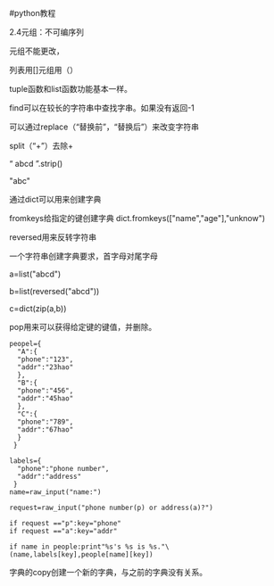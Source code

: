 #python教程
  
2.4元组：不可编序列
   
   元组不能更改，
   
   列表用[]元组用（）
   
   tuple函数和list函数功能基本一样。


find可以在较长的字符串中查找字串。如果没有返回-1

可以通过replace（“替换前”，“替换后”）来改变字符串

split（“+”）去除+

“   abcd   ”.strip()

"abc"


通过dict可以用来创建字典

fromkeys给指定的键创建字典
dict.fromkeys(["name","age"],"unknow")


reversed用来反转字符串


一个字符串创建字典要求，首字母对尾字母

a=list("abcd")

b=list(reversed("abcd"))

c=dict(zip(a,b))


pop用来可以获得给定键的键值，并删除。




    peopel={
	  "A":{
	  "phone":"123",
	  "addr":"23hao"
	  },
	  "B":{
	  "phone":"456",
	  "addr":"45hao"
	  },
	  "C":{
	  "phone":"789",
	  "addr":"67hao"
	  }
     }

    labels={
	  "phone":"phone number",
	  "addr":"address"
	 }
    name=raw_input("name:")

    request=raw_input("phone number(p) or address(a)?")

    if request =="p":key="phone"
    if request =="a":key="addr"

    if name in people:print"%s's %s is %s."\
    (name,labels[key],people[name][key])

字典的copy创建一个新的字典，与之前的字典没有关系。






